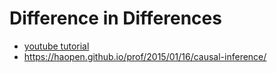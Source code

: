 # Difference in Differences
- [youtube tutorial](https://www.youtube.com/watch?v=4M9Wzko84aE)
- https://haopen.github.io/prof/2015/01/16/causal-inference/